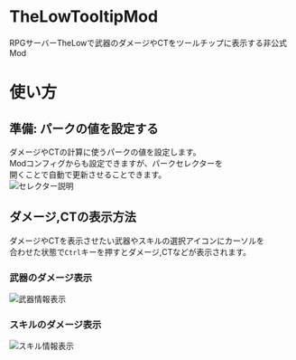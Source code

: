 # TheLowTooltipMod
RPGサーバーTheLowで武器のダメージやCTをツールチップに表示する非公式Mod

# 使い方
## 準備: パークの値を設定する
ダメージやCTの計算に使うパークの値を設定します。<br>
Modコンフィグからも設定できますが、パークセレクターを<br>
開くことで自動で更新させることできます。<br>
![セレクター説明](https://i.gyazo.com/c60225736929c18bf76f3163ec0e05f8.png)

## ダメージ,CTの表示方法
ダメージやCTを表示させたい武器やスキルの選択アイコンにカーソルを<br>
合わせた状態で`Ctrl`キーを押すとダメージ,CTなどが表示されます。<br>
### 武器のダメージ表示
![武器情報表示](https://i.gyazo.com/52c221a517b60bc902854039e55799f1.png)

### スキルのダメージ表示
![スキル情報表示](https://i.gyazo.com/97a90aefea00b08eb59d90cc84fe6733.png)
